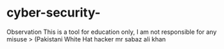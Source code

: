 # cyber-security-
Observation This is a tool for education only, I am not responsible for any misuse > (Pakistani White Hat hacker mr sabaz ali khan 
